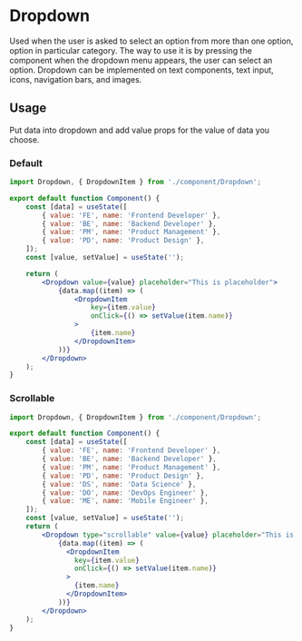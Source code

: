 # Dropdown

Used when the user is asked to select an option from more than one option, option in particular category. The way to use it is by pressing the component when the dropdown menu appears, the user can select an option. Dropdown can be implemented on text components, text input, icons, navigation bars, and images.

## Usage

Put data into dropdown and add value props for the value of data you choose.

### Default

```jsx
import Dropdown, { DropdownItem } from './component/Dropdown';

export default function Component() {
    const [data] = useState([
        { value: 'FE', name: 'Frontend Developer' },
        { value: 'BE', name: 'Backend Developer' },
        { value: 'PM', name: 'Product Management' },
        { value: 'PD', name: 'Product Design' },
    ]);
    const [value, setValue] = useState('');

    return (
        <Dropdown value={value} placeholder="This is placeholder">
            {data.map((item) => (
                <DropdownItem
                    key={item.value}
                    onClick={() => setValue(item.name)}
                >
                    {item.name}
                </DropdownItem>
            ))}
        </Dropdown>
    );
}
```

### Scrollable

```jsx
import Dropdown, { DropdownItem } from './component/Dropdown';

export default function Component() {
    const [data] = useState([
        { value: 'FE', name: 'Frontend Developer' },
        { value: 'BE', name: 'Backend Developer' },
        { value: 'PM', name: 'Product Management' },
        { value: 'PD', name: 'Product Design' },
        { value: 'DS', name: 'Data Science' },
        { value: 'DO', name: 'DevOps Engineer' },
        { value: 'ME', name: 'Mobile Engineer' },
    ]);
    const [value, setValue] = useState('');
    return (
        <Dropdown type="scrollable" value={value} placeholder="This is placeholder">
            {data.map((item) => (
              <DropdownItem
                key={item.value}
                onClick={() => setValue(item.name)}
              >
                {item.name}
              </DropdownItem>
            ))}
        </Dropdown>
    );
}
```